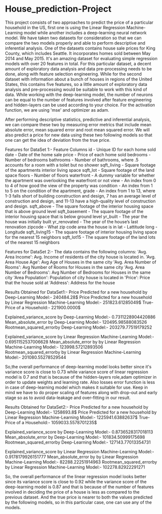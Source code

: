 # House_prediction-Project
This project consists of two approaches to predict the price of a particular household in the US, first one is using the Linear Regression Machine-Learning model while another includes a deep-learning neural network model. We have taken two datasets for consideration so that we can compare the two models properly and able to perform descriptive and inferential analysis. 
One of the datasets contains house sale prices for King County, which includes Seattle. It incorporates homes sold between May 2014 and May 2015. It's an amazing dataset for evaluating simple regression models with over 20 features in total. For this particular dataset, a decent amount of exploratory data analysis and data pre-processing needs to be done, along with feature selection engineering. While for the second dataset with information about a bunch of houses in regions of the United States, this contains five features, so a little amount of exploratory data analysis and pre-processing would be suitable to work with this kind of data. 
While working with the deep-learning model, the number of neurons can be equal to the number of features involved after feature engineering and hidden-layers can be used according to your choice. For the activation function, we are using 'mse' and optimizer as adam. 

After performing descriptive statistics, predictive and inferential analysis, we can compare these two by measuring error metrics that include mean absolute error, mean squared error and root mean squared error.  We will also predict a price for new data using these two following models so that one can get the idea of deviation from the true price.

Features for DataSet 1:-
Feature Columns
id - Unique ID for each home sold
date - Date of the home sale
price - Price of each home sold
bedrooms - Number of bedrooms
bathrooms - Number of bathrooms, where .5 accounts for a room with a toilet but no shower
sqft_living - Square footage of the apartments interior living space
sqft_lot - Square footage of the land space
floors - Number of floors
waterfront - A dummy variable for whether the apartment was overlooking the waterfront or not
view - An index from 0 to 4 of how good the view of the property was
condition - An index from 1 to 5 on the condition of the apartment,
grade - An index from 1 to 13, where 1-3 falls short of building construction and design, 7 has an average level of construction and design, and 11-13 have a high-quality level of construction and design.
sqft_above - The square footage of the interior housing space that is above ground level
sqft_basement - The square footage of the interior housing space that is below ground level
yr_built - The year the house was initially built
yr_renovated - The year of the house’s last renovation
zipcode - What zip code area the house is in
lat - Lattitude
long - Longitude
sqft_living15 - The square footage of interior housing living space for the nearest 15 neighbors
sqft_lot15 - The square footage of the land lots of the nearest 15 neighbors

Features for DataSet 2:-
The data contains the following columns:
'Avg. Area Income': Avg. Income of residents of the city house is located in.
'Avg. Area House Age': Avg Age of Houses in the same city
'Avg. Area Number of Rooms': Avg Number of Rooms for Houses in the same city
'Avg. Area Number of Bedrooms': Avg Number of Bedrooms for Houses in the same city
'Area Population': Population of city house is located in
'Price': Price that the house sold at
'Address': Address for the house


Results Obtained for DataSet1:-
Price Predicted for a new household by Deep-Learning Model:- 240484.28$
Price Predicted for a new household by Linear Regression Machine-Learning Model:- 251823.61285049$
True-Price of a Household:- 221900.0000$

Explained_variance_score by Deep-Learning Model:- 0.7311228904420886
Mean_absolute_error by Deep-Learning Model:- 120495.98588083526
Rootmean_squared_errorby Deep-Learning Model:- 203279.77519179252

Explained_variance_score by Linear Regression Machine-Learning Model:- 0.6951152537006628
Mean_absolute_error by by Linear Regression Machine-Learning Model:- 123998.57212893506
Rootmean_squared_errorby by Linear Regression Machine-Learning Model:- 201080.55278529544

So,the overall performance of deep-learning model looks better since it's variance score is close to 0.73 while variance score of linear regression model is 0.7 and that is because of the hidden-layers role,adam optimizer in order to update weights and learning rate. Also losses error function is less in case of deep-learning model which makes it suitable for use. Keep in mind we have to do proper scaling of features along with drop-out and early stage so as to avoid data-leakage and over-fitting in our result.



Results Obtained for DataSet2:-
Price Predicted for a new household by Deep-Learning Model:- 1258693.8$
Price Predicted for a new household by Linear Regression Machine-Learning Model:- 1225941.63882637$
True-Price of a Household:- 1059033.5578701235$

Explained_variance_score by Deep-Learning Model:- 0.8736528317018113
Mean_absolute_error by Deep-Learning Model:- 101834.50999175698
Rootmean_squared_errorby Deep-Learning Model:- 127143.77013354731

Explained_variance_score by Linear Regression Machine-Learning Model:- 0.9178179926151777
Mean_absolute_error by by Linear Regression Machine-Learning Model:- 82288.22251914963 
Rootmean_squared_errorby by Linear Regression Machine-Learning Model:- 102278.82922291271

So, the overall performance of the linear regression model looks better since its variance score is close to 0.92 while the variance score of the deep-learning model is 0.87 and that is because of the number of features involved in deciding the price of a house is less as compared to the previous dataset. And the true price is nearer to both the values predicted by the following models, so in this particular case, one can use any of the models.
